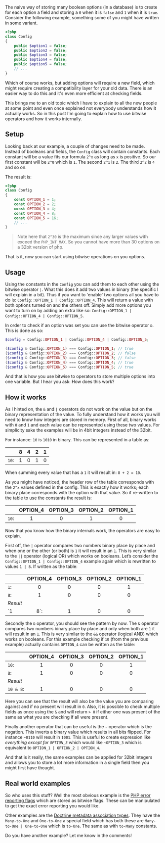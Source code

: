 [//]: # (TITLE: Bitwise flags)
[//]: # (DATE: 2016-08-16T08:00:00+01:00)
[//]: # (TAGS: php, bitwise, binary)

The naive way of storing many boolean options (in a database) is to create for each option a field and storing a `0` when it is `false` and `1` when it is `true`. Consider the following example, something some of you might have written in some variant.

```php
<?php
class Config
{
    public $option1 = false;
    public $option2 = false;
    public $option3 = false;
    public $option4 = false;
    public $option5 = false;
    // ...
}
```

Which of course works, but adding options will require a new field, which might require creating a compatibility layer for your old data. There is an easier way to do this and it's even more efficient at checking fields.

This brings me to an old topic which I have to explain to all the new people at some point and even once explained not everybody understands how it actually works. So in this post I'm going to explain how to use bitwise operators and how it works internally.

## Setup
Looking back at our example, a couple of changes need to be made. Instead of booleans and fields, the `Config` class will contain constants. Each constant will be a value fits our formula `2^x` as long as `x` is positive. So our first constant will be `2^0` which is `1`. The second `2^1` is `2`. The third `2^2` is `4` and so on.

The result is:
```php
<?php
class Config
{
    const OPTION_1 = 1;
    const OPTION_2 = 2;
    const OPTION_3 = 4;
    const OPTION_4 = 8;
    const OPTION_5 = 16;
    // ...
}
```
> Note here that `2^30` is the maximum since any larger values with exceed the `PHP_INT_MAX`. So you cannot have more than 30 options on a 32bit version of php.

That is it, now you can start using bitwise operations on you options.
## Usage
Using the constants in the `Config` you can add them to each other using the bitwise operator `|`. What this does it add two values in binary (the specific I will explain in a bit). Thus if you want to 'enable' two options all you have to do is: `Config::OPTION_1 | Config::OPTION_4`. This will return a value with both options turned on and the others off. Simply add more options you want to turn on by adding an extra like so: `Config::OPTION_1 | Config::OPTION_4 | Config::OPTION_5`.

In order to check if an option was set you can use the bitwise operator `&`. This is done as so:
```php
$config = Config::OPTION_1 | Config::OPTION_4 | Config::OPTION_5;

($config & Config::OPTION_1) === Config::OPTION_1; // true
($config & Config::OPTION_2) === Config::OPTION_2; // false
($config & Config::OPTION_3) === Config::OPTION_3; // false
($config & Config::OPTION_4) === Config::OPTION_4; // true
($config & Config::OPTION_5) === Config::OPTION_5; // true
```

And that is how you use bitwise to operators to store multiple options into one variable. But I hear you ask: How does this work?
## How it works
As I hinted on, the `&` and `|` operators do not work on the value but on the binary representation of the value. To fully understand how it works you will need to know how integers are stored in memory. First of all, binary works with `0` and `1` and each value can be represented using these two values. For simplicity sake the examples will be in 4bit integers instead of the 32bit. 

For instance: `10` is `1010` in binary. This can be represented in a table as:

|       | 8 | 4 | 2 | 1 |
|-------|:-:|:-:|:-:|:-:|
| `10`: | 1 | 0 | 1 | 0 |

When summing every value that has a `1` it will result in: `8 + 2 = 10`. 

As you might have noticed, the header row of the table corresponds with the `2^x` values defined in the config. This is exactly how it works; each binary place corresponds with the option with that value. So if re-written to the table to use the constants the result is:

|       | OPTION_4 | OPTION_3 | OPTION_2 | OPTION_1 |
|-------|:--------:|:--------:|:--------:|:--------:|
| `10`: | 1        | 0        | 1        | 0        |

Now that you know how the binary internals work, the operators are easy to explain.

First off, the `|` operator compares two numbers binary place by place and when one or the other (or both) is `1` it will result in an `1`. This is very similar to the `||` operator (logical OR) which works on booleans. Let’s consider the `Config::OPTION_1 | Config::OPTION_4` example again which is rewritten to values `1 | 8`. If written as the table:

|          | OPTION_4 | OPTION_3 | OPTION_2 | OPTION_1 |
|----------|:--------:|:--------:|:--------:|:--------:|
| `1`:     | 0        | 0        | 0        | 1        | 
| `8`:     | 1        | 0        | 0        | 0        | 
| *Result* |          |          |          |          | 
| `1 | 8`: | 1        | 0        | 0        | 1        | 

Secondly the `&` operator, you should see the pattern by now. The `&` operator compares two numbers binary place by place and only when both are `1` it will result in an `1`. This is very similar to the `&&` operator (logical AND) which works on booleans. For this example checking if `10` (from the previous example) actually contains `OPTION_4` can be written as the table:

|           | OPTION_4 | OPTION_3 | OPTION_2 | OPTION_1 |
|-----------|:--------:|:--------:|:--------:|:--------:|
| `10`:     | 1        | 0        | 0        | 1        | 
| `8`:      | 1        | 0        | 0        | 0        | 
| *Result*  |          |          |          |          | 
| `10 & 8`: | 1        | 0        | 0        | 0        | 

Here you can see that the result will also be the value you are comparing against and if no present will result in `0`. Also, it is possible to check multiple fields as once using the `&` and will return `> 0` if either one was present of the same as what you are checking if all were present.

Finally another operator that can be useful is the `~` operator which is the negation. This inverts a binary value which results in all bits flipped. For instance `~0110` will result in `1001`. This is useful to create expression like *everything except for `OPTION_3`* which would like `~OPTION_3` which is equivalent to `OPTION_1 | OPTION_2 | OPTION_4`.

And that is it really, the same examples can be applied for 32bit integers and allows you to store a lot more information in a single field then you might first have thought. 

## Real world examples
So who uses this stuff? Well the most obvious example is the [PHP error reporting flags][php-error-flags] which are stored as bitwise flags. These can be manipulated to get the exact error reporting you would like.

Other examples are the [Doctrine metadata association types][doctrine-association-fields]. They have the `Many-to-One` and `One-to-One` a special field which has both these are `Many-to-One | One-to-One` which is `to-One`. The same as with `to-Many` constants.

Do you have another example? Let me know in the comments!


[php-error-flags]: http://php.net/manual/en/errorfunc.constants.php
[doctrine-association-fields]: http://www.doctrine-project.org/api/orm/2.5/class-Doctrine.ORM.Mapping.ClassMetadataInfo.html#ONE_TO_ONE
